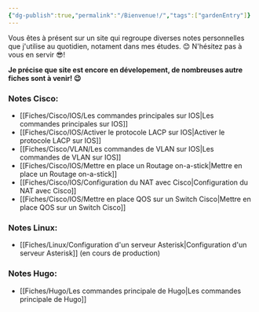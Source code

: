 ```yaml
---
{"dg-publish":true,"permalink":"/Bienvenue!/","tags":["gardenEntry"]}
---
```



Vous êtes à présent sur un site qui regroupe diverses notes personnelles que j'utilise au quotidien, notament dans mes études. 😊
N'hésitez pas à vous en servir 😎! 

**Je précise que site est encore en dévelopement, de nombreuses autre fiches sont à venir! 😉**

### Notes Cisco: 
- [[Fiches/Cisco/IOS/Les commandes principales sur IOS\|Les commandes principales sur IOS]]
- [[Fiches/Cisco/IOS/Activer le protocole LACP sur IOS\|Activer le protocole LACP sur IOS]]
- [[Fiches/Cisco/VLAN/Les commandes de VLAN sur IOS\|Les commandes de VLAN sur IOS]]
- [[Fiches/Cisco/IOS/Mettre en place un Routage on-a-stick\|Mettre en place un Routage on-a-stick]]
- [[Fiches/Cisco/IOS/Configuration du NAT avec Cisco\|Configuration du NAT avec Cisco]]
- [[Fiches/Cisco/IOS/Mettre en place QOS sur un Switch Cisco\|Mettre en place QOS sur un Switch Cisco]]


### Notes Linux:
- [[Fiches/Linux/Configuration d'un serveur Asterisk\|Configuration d'un serveur Asterisk]] (en cours de production)

### Notes Hugo:
- [[Fiches/Hugo/Les commandes principale de Hugo\|Les commandes principale de Hugo]]


